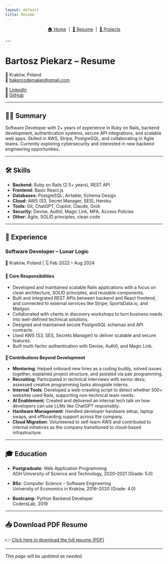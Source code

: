 ```yaml
---
layout: default
title: Resume
---
```

<p align="center">
  <a href="./index.html">🏠 Home</a> &nbsp;|&nbsp;
  <a href="./cv.html">📄 Resume</a> &nbsp;|&nbsp;
  <a href="./projects/projects.html">🧠 Projects</a>
</p>
---

# Bartosz Piekarz – Resume

📍 Kraków, Poland  
📧 bakercodemaker@gmail.com

🔗 <a href="https://www.linkedin.com/in/bartosz-piekarz-112b83194/" target="_blank">LinkedIn</a>  
🔗 <a href="https://github.com/BakerBart" target="_blank">GitHub</a>

---

## 🧑‍💻 Summary

Software Developer with 2+ years of experience in Ruby on Rails, backend development, authentication systems, secure API integrations, and scalable web apps. Skilled in AWS, Stripe, PostgreSQL, and collaborating in Agile teams. Currently exploring cybersecurity and interested in new backend engineering opportunities.

---

## 🛠 Skills

- **Backend:** Ruby on Rails (2.5+ years), REST API
- **Frontend:** Basic React.js
- **Databases:** PostgreSQL, Airtable, Schema Design
- **Cloud:** AWS (S3, Secret Manager, SES), Heroku
- **Tools:** Git, ChatGPT, Copilot, Claude, Grok
- **Security:** Devise, Auth0, Magic Link, MFA, Access Policies
- **Other:** Agile, SOLID principles, clean code


---

## 🏢 Experience

### Software Developer – Lunar Logic  
📍 Kraków, Poland | 🗓 Feb 2022 – Aug 2024

#### 🔹 Core Responsibilities
- Developed and maintained scalable Rails applications with a focus on clean architecture, SOLID principles, and reusable components.
- Built and integrated REST APIs between backend and React frontend, and connected to external services like Stripe, SportsData.io, and Mailgun.
- Collaborated with clients in discovery workshops to turn business needs into well-defined technical solutions.
- Designed and maintained secure PostgreSQL schemas and API contracts.
- Used AWS (S3, SES, Secrets Manager) to deliver scalable and secure features.
- Built multi-factor authentication with Devise, Auth0, and Magic Link.


#### 🔹 Contributions Beyond Development
- **Mentoring**: Helped onboard new hires as a coding buddy, solved issues together, explained project structure, and assisted via pair programming.
- **Recruiting**: Participated in technical interviews with senior devs; assessed creative programming tasks alongside interns.
- **Internal Tools**: Developed a web-crawling script to detect whether 500+ websites used Rails, supporting non-technical team needs.
- **AI Enablement**: Created and delivered an internal tech talk on how developers can use LLMs like ChatGPT responsibly.
- **Hardware Management**: Handled developer hardware setup, laptop swaps, and offboarding support across the company.
- **Cloud Migration**: Volunteered to self-learn AWS and contributed to internal initiatives as the company transitioned to cloud-based infrastructure.

---

## 🎓 Education

- **Postgraduate**: Web Application Programming  
  AGH University of Science and Technology, 2020–2021 (Grade: 5.0)

- **BSc**: Computer Science – Software Engineering  
  University of Economics in Kraków, 2016–2020 (Grade: 4.0)

- **Bootcamp**: Python Backend Developer  
  CodersLab, 2019

---


## 📥 Download PDF Resume

👉 <a href="./assets/Bartosz-Piekarz-Resume.pdf" target="_blank">Click here to download the full resume (PDF)</a>

---

_This page will be updated as needed._


